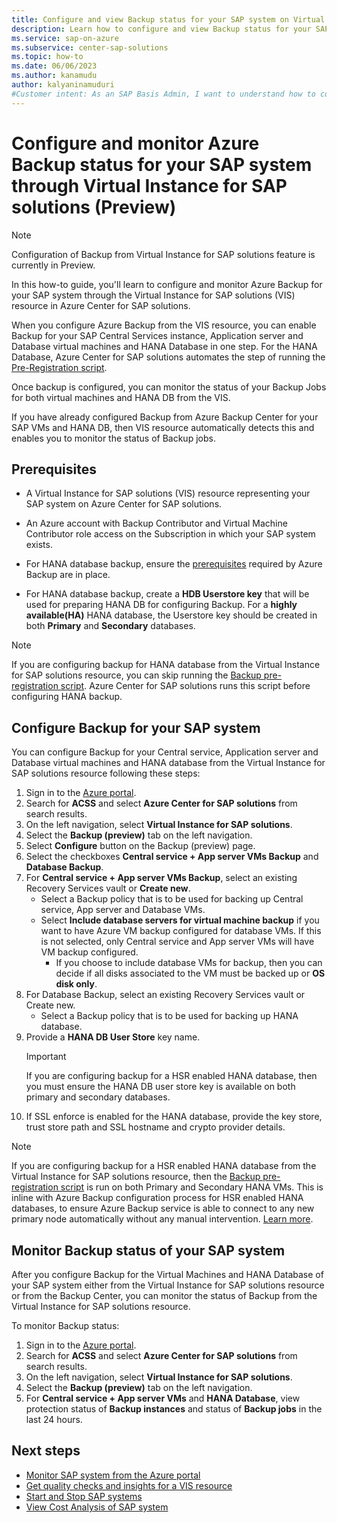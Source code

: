 ```yaml
---
title: Configure and view Backup status for your SAP system on Virtual Instance for SAP solutions (preview)
description: Learn how to configure and view Backup status for your SAP system through the Virtual Instance for SAP solutions (VIS) resource in Azure Center for SAP solutions.
ms.service: sap-on-azure
ms.subservice: center-sap-solutions
ms.topic: how-to
ms.date: 06/06/2023
ms.author: kanamudu
author: kalyaninamuduri
#Customer intent: As an SAP Basis Admin, I want to understand how to configure backup for my SAP system and monitor it to ensure backups are running as expected.
---
```


# Configure and monitor Azure Backup status for your SAP system through Virtual Instance for SAP solutions (Preview)

> [!NOTE]
> Configuration of Backup from Virtual Instance for SAP solutions feature is currently in Preview.

In this how-to guide, you'll learn to configure and monitor Azure Backup for your SAP system through the Virtual Instance for SAP solutions (VIS) resource in Azure Center for SAP solutions.

When you configure Azure Backup from the VIS resource, you can enable Backup for your SAP Central Services instance, Application server and Database virtual machines and HANA Database in one step. For the HANA Database, Azure Center for SAP solutions automates the step of running the [Pre-Registration script](/azure/backup/tutorial-backup-sap-hana-db#what-the-pre-registration-script-does).

Once backup is configured, you can monitor the status of your Backup Jobs for both virtual machines and HANA DB from the VIS.

If you have already configured Backup from Azure Backup Center for your SAP VMs and HANA DB, then VIS resource automatically detects this and enables you to monitor the status of Backup jobs.

## Prerequisites
- A Virtual Instance for SAP solutions (VIS) resource representing your SAP system on Azure Center for SAP solutions.
- An Azure account with Backup Contributor and Virtual Machine Contributor role access on the Subscription in which your SAP system exists.

- For HANA database backup, ensure the [prerequisites](/azure/backup/tutorial-backup-sap-hana-db#prerequisites) required by Azure Backup are in place.
- For HANA database backup, create a **HDB Userstore key** that will be used for preparing HANA DB for configuring Backup. For a **highly available(HA)** HANA database, the Userstore key should be created in both **Primary** and **Secondary** databases.

> [!NOTE]
> If you are configuring backup for HANA database from the Virtual Instance for SAP solutions resource, you can skip running the [Backup pre-registration script](/azure/backup/tutorial-backup-sap-hana-db#what-the-pre-registration-script-does). Azure Center for SAP solutions runs this script before configuring HANA backup.

## Configure Backup for your SAP system
You can configure Backup for your Central service, Application server and Database virtual machines and HANA database from the Virtual Instance for SAP solutions resource following these steps:

1. Sign in to the [Azure portal](https://portal.azure.com).
2. Search for **ACSS** and select **Azure Center for SAP solutions** from search results.
3. On the left navigation, select **Virtual Instance for SAP solutions**.
4. Select the **Backup (preview)** tab on the left navigation.
5. Select **Configure** button on the Backup (preview) page.
7. Select the checkboxes **Central service + App server VMs Backup** and **Database Backup**.
8. For **Central service + App server VMs Backup**, select an existing Recovery Services vault or **Create new**.
   - Select a Backup policy that is to be used for backing up Central service, App server and Database VMs.
   - Select **Include database servers for virtual machine backup** if you want to have Azure VM backup configured for database VMs. If this is not selected, only Central service and App server VMs will have VM backup configured.
        - If you choose to include database VMs for backup, then you can decide if all disks associated to the VM must be backed up or **OS disk only**. 
9. For Database Backup, select an existing Recovery Services vault or Create new.
   - Select a Backup policy that is to be used for backing up HANA database.
10. Provide a **HANA DB User Store** key name.
    > [!IMPORTANT]
    > If you are configuring backup for a HSR enabled HANA database, then you must ensure the HANA DB user store key is available on both primary and secondary databases. 
11. If SSL enforce is enabled for the HANA database, provide the key store, trust store path and SSL hostname and crypto provider details.

> [!NOTE]
> If you are configuring backup for a HSR enabled HANA database from the Virtual Instance for SAP solutions resource, then the [Backup pre-registration script](/azure/backup/tutorial-backup-sap-hana-db#what-the-pre-registration-script-does) is run on both Primary and Secondary HANA VMs. This is inline with Azure Backup configuration process for HSR enabled HANA databases, to ensure Azure Backup service is able to connect to any new primary node automatically without any manual intervention. [Learn more](/azure/backup/sap-hana-database-with-hana-system-replication-backup).

## Monitor Backup status of your SAP system
After you configure Backup for the Virtual Machines and HANA Database of your SAP system either from the Virtual Instance for SAP solutions resource or from the Backup Center, you can monitor the status of Backup from the Virtual Instance for SAP solutions resource.

To monitor Backup status:
1. Sign in to the [Azure portal](https://portal.azure.com).
2. Search for **ACSS** and select **Azure Center for SAP solutions** from search results.
3. On the left navigation, select **Virtual Instance for SAP solutions**.
4. Select the **Backup (preview)** tab on the left navigation.
5. For **Central service + App server VMs** and **HANA Database**, view protection status of **Backup instances** and status of **Backup jobs** in the last 24 hours.

## Next steps
- [Monitor SAP system from the Azure portal](monitor-portal.md)
- [Get quality checks and insights for a VIS resource](get-quality-checks-insights.md)
- [Start and Stop SAP systems](start-stop-sap-systems.md)
- [View Cost Analysis of SAP system](view-cost-analysis.md)
